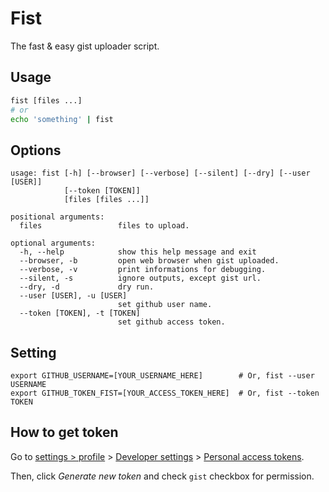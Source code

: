 # Fist

The fast & easy gist uploader script.

## Usage

```sh
fist [files ...]
# or
echo 'something' | fist
```

## Options

```
usage: fist [-h] [--browser] [--verbose] [--silent] [--dry] [--user [USER]]
            [--token [TOKEN]]
            [files [files ...]]

positional arguments:
  files                 files to upload.

optional arguments:
  -h, --help            show this help message and exit
  --browser, -b         open web browser when gist uploaded.
  --verbose, -v         print informations for debugging.
  --silent, -s          ignore outputs, except gist url.
  --dry, -d             dry run.
  --user [USER], -u [USER]
                        set github user name.
  --token [TOKEN], -t [TOKEN]
                        set github access token.
```


## Setting

```
export GITHUB_USERNAME=[YOUR_USERNAME_HERE]        # Or, fist --user USERNAME
export GITHUB_TOKEN_FIST=[YOUR_ACCESS_TOKEN_HERE]  # Or, fist --token TOKEN
```


## How to get token

Go to [settings > profile](https://github.com/settings/profile) > [Developer settings](https://github.com/settings/apps) > [Personal access tokens](https://github.com/settings/tokens).

Then, click *Generate new token* and check `gist` checkbox for permission.
